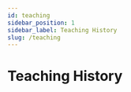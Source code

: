 ```yaml
---
id: teaching
sidebar_position: 1
sidebar_label: Teaching History
slug: /teaching
---
```


# Teaching History
